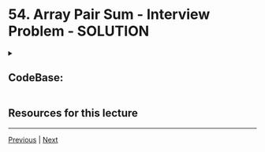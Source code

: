 # 54. Array Pair Sum - Interview Problem - SOLUTION

<details>   
    <summary> <h2> CodeBase: </h2> </summary>

-   [02-array-pair-sum-assert.py](../../codebase/python-ds-interview/02-array-sequences/Array-Sequences-Interview-Questions/02-Array-Pair-Sum/02-array-pair-sum-assert.py)
-   [02-array-pair-sum-doctest.py](../../codebase/python-ds-interview/02-array-sequences/Array-Sequences-Interview-Questions/02-Array-Pair-Sum/02-array-pair-sum-doctest.py)
-   [02-array-pair-sum-unittest.py](../../codebase/python-ds-interview/02-array-sequences/Array-Sequences-Interview-Questions/02-Array-Pair-Sum/02-array-pair-sum-unittest.py)

</details>

##  Resources for this lecture



---

[Previous](./53_Array-Pair-Sum-Interview-Problem.md) | [Next](./55_Find-the-Missing-Element-Interview-Problem.md)